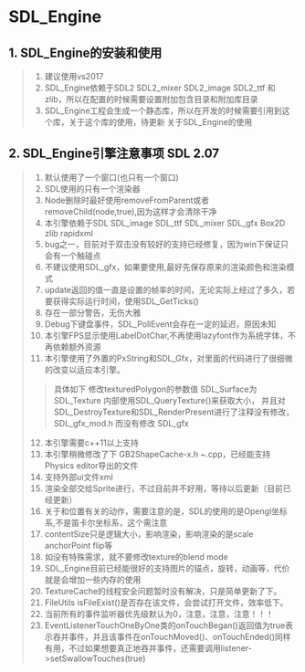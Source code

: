 # SDL_Engine

## 1. SDL_Engine的安装和使用
>1. 建议使用vs2017
>2. SDL_Engine依赖于SDL2 SDL2_mixer SDL2_image SDL2_ttf 和zlib，所以在配置的时候需要设置附加包含目录和附加库目录
>3. SDL_Engine工程会生成一个静态库，所以在开发的时候需要引用到这个库，关于这个库的使用，待更新
>关于SDL_Engine的使用
## 2. SDL_Engine引擎注意事项 SDL 2.07
>1. 默认使用了一个窗口(也只有一个窗口)
>2. SDL使用的只有一个渲染器
>3. Node删除时最好使用removeFromParent或者removeChild(node,true),因为这样才会清除干净
>4. 本引擎依赖于SDL SDL_image SDL_ttf SDL_mixer SDL_gfx Box2D zlib rapidxml
>5. bug之一，目前对于双击没有较好的支持已经修复，因为win下保证只会有一个触碰点
>6. 不建议使用SDL_gfx，如果要使用,最好先保存原来的渲染颜色和渲染模式
>7. update返回的值一直是设置的帧率的时间，无论实际上经过了多久，若要获得实际运行时间，使用SDL_GetTicks()
>8. 存在一部分警告，无伤大雅
>9. Debug下键盘事件，SDL_PollEvent会存在一定的延迟，原因未知
>10. 本引擎FPS显示使用LabelDotChar,不再使用lazyfont作为系统字体，不再依赖额外资源
>11. 本引擎使用了外置的PxString和SDL_Gfx，对里面的代码进行了很细微的改变以适应本引擎。
>>具体如下
>>修改texturedPolygon的参数值 SDL_Surface为SDL_Texture 内部使用SDL_QueryTexture()来获取大小，
>>并且对SDL_DestroyTexture和SDL_RenderPresent进行了注释没有修改，SDL_gfx_mod.h 而没有修改 SDL_gfx
>12. 本引擎需要c++11以上支持
>13. 本引擎稍微修改了下 GB2ShapeCache-x.h ~.cpp，已经能支持Physics editor导出的文件
>14. 支持外部ui文件xml
>15. 渲染全部交给Sprite进行，不过目前并不好用，等待以后更新（目前已经更新）
>16. 关于和位置有关的动作，需要注意的是，SDL的使用的是Opengl坐标系,不是笛卡尔坐标系，这个需注意
>17. contentSize只是逻辑大小，影响渲染，影响渲染的是scale anchorPoint flip等
>18. 如没有特殊需求，就不要修改texture的blend mode
>19. SDL_Engine目前已经能很好的支持图片的锚点，旋转，动画等，代价就是会增加一些内存的使用
>20. TextureCache的线程安全问题暂时没有解决，只是简单更新了下。
>21. FileUtils isFileExist()是否存在该文件，会尝试打开文件，效率低下。
>22. 当前所有的事件监听器优先级默认为0，注意，注意，注意！！！
>23. EventListenerTouchOneByOne类的onTouchBegan()返回值为true表示吞并事件，并且该事件在onTouchMoved()、onTouchEnded()同样有用，不过如果想要真正地吞并事件，还需要调用listener->setSwallowTouches(true)
